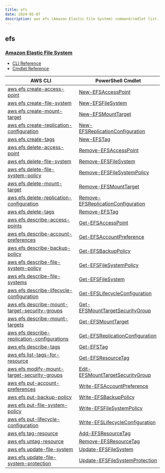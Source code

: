```yaml
---
title: efs
date: 2024-05-07
description: aws efs (Amazon Elastic File System) command/cmdlet list.
---
```


## efs

### [Amazon Elastic File System](https://aws.amazon.com/efs/)

* [CLI Reference](https://awscli.amazonaws.com/v2/documentation/api/latest/reference/efs/index.html)
* [Cmdlet Reference](https://docs.aws.amazon.com/powershell/latest/reference/items/Amazon_Elastic_File_System_cmdlets.html)

|AWS CLI|PowerShell Cmdlet|
|----|----|
|[aws efs create-access-point](https://awscli.amazonaws.com/v2/documentation/api/latest/reference/efs/create-access-point.html)|[New-EFSAccessPoint](https://docs.aws.amazon.com/powershell/latest/reference/items/New-EFSAccessPoint.html)|
|[aws efs create-file-system](https://awscli.amazonaws.com/v2/documentation/api/latest/reference/efs/create-file-system.html)|[New-EFSFileSystem](https://docs.aws.amazon.com/powershell/latest/reference/items/New-EFSFileSystem.html)|
|[aws efs create-mount-target](https://awscli.amazonaws.com/v2/documentation/api/latest/reference/efs/create-mount-target.html)|[New-EFSMountTarget](https://docs.aws.amazon.com/powershell/latest/reference/items/New-EFSMountTarget.html)|
|[aws efs create-replication-configuration](https://awscli.amazonaws.com/v2/documentation/api/latest/reference/efs/create-replication-configuration.html)|[New-EFSReplicationConfiguration](https://docs.aws.amazon.com/powershell/latest/reference/items/New-EFSReplicationConfiguration.html)|
|[aws efs create-tags](https://awscli.amazonaws.com/v2/documentation/api/latest/reference/efs/create-tags.html)|[New-EFSTag](https://docs.aws.amazon.com/powershell/latest/reference/items/New-EFSTag.html)|
|[aws efs delete-access-point](https://awscli.amazonaws.com/v2/documentation/api/latest/reference/efs/delete-access-point.html)|[Remove-EFSAccessPoint](https://docs.aws.amazon.com/powershell/latest/reference/items/Remove-EFSAccessPoint.html)|
|[aws efs delete-file-system](https://awscli.amazonaws.com/v2/documentation/api/latest/reference/efs/delete-file-system.html)|[Remove-EFSFileSystem](https://docs.aws.amazon.com/powershell/latest/reference/items/Remove-EFSFileSystem.html)|
|[aws efs delete-file-system-policy](https://awscli.amazonaws.com/v2/documentation/api/latest/reference/efs/delete-file-system-policy.html)|[Remove-EFSFileSystemPolicy](https://docs.aws.amazon.com/powershell/latest/reference/items/Remove-EFSFileSystemPolicy.html)|
|[aws efs delete-mount-target](https://awscli.amazonaws.com/v2/documentation/api/latest/reference/efs/delete-mount-target.html)|[Remove-EFSMountTarget](https://docs.aws.amazon.com/powershell/latest/reference/items/Remove-EFSMountTarget.html)|
|[aws efs delete-replication-configuration](https://awscli.amazonaws.com/v2/documentation/api/latest/reference/efs/delete-replication-configuration.html)|[Remove-EFSReplicationConfiguration](https://docs.aws.amazon.com/powershell/latest/reference/items/Remove-EFSReplicationConfiguration.html)|
|[aws efs delete-tags](https://awscli.amazonaws.com/v2/documentation/api/latest/reference/efs/delete-tags.html)|[Remove-EFSTag](https://docs.aws.amazon.com/powershell/latest/reference/items/Remove-EFSTag.html)|
|[aws efs describe-access-points](https://awscli.amazonaws.com/v2/documentation/api/latest/reference/efs/describe-access-points.html)|[Get-EFSAccessPoint](https://docs.aws.amazon.com/powershell/latest/reference/items/Get-EFSAccessPoint.html)|
|[aws efs describe-account-preferences](https://awscli.amazonaws.com/v2/documentation/api/latest/reference/efs/describe-account-preferences.html)|[Get-EFSAccountPreference](https://docs.aws.amazon.com/powershell/latest/reference/items/Get-EFSAccountPreference.html)|
|[aws efs describe-backup-policy](https://awscli.amazonaws.com/v2/documentation/api/latest/reference/efs/describe-backup-policy.html)|[Get-EFSBackupPolicy](https://docs.aws.amazon.com/powershell/latest/reference/items/Get-EFSBackupPolicy.html)|
|[aws efs describe-file-system-policy](https://awscli.amazonaws.com/v2/documentation/api/latest/reference/efs/describe-file-system-policy.html)|[Get-EFSFileSystemPolicy](https://docs.aws.amazon.com/powershell/latest/reference/items/Get-EFSFileSystemPolicy.html)|
|[aws efs describe-file-systems](https://awscli.amazonaws.com/v2/documentation/api/latest/reference/efs/describe-file-systems.html)|[Get-EFSFileSystem](https://docs.aws.amazon.com/powershell/latest/reference/items/Get-EFSFileSystem.html)|
|[aws efs describe-lifecycle-configuration](https://awscli.amazonaws.com/v2/documentation/api/latest/reference/efs/describe-lifecycle-configuration.html)|[Get-EFSLifecycleConfiguration](https://docs.aws.amazon.com/powershell/latest/reference/items/Get-EFSLifecycleConfiguration.html)|
|[aws efs describe-mount-target-security-groups](https://awscli.amazonaws.com/v2/documentation/api/latest/reference/efs/describe-mount-target-security-groups.html)|[Get-EFSMountTargetSecurityGroup](https://docs.aws.amazon.com/powershell/latest/reference/items/Get-EFSMountTargetSecurityGroup.html)|
|[aws efs describe-mount-targets](https://awscli.amazonaws.com/v2/documentation/api/latest/reference/efs/describe-mount-targets.html)|[Get-EFSMountTarget](https://docs.aws.amazon.com/powershell/latest/reference/items/Get-EFSMountTarget.html)|
|[aws efs describe-replication-configurations](https://awscli.amazonaws.com/v2/documentation/api/latest/reference/efs/describe-replication-configurations.html)|[Get-EFSReplicationConfiguration](https://docs.aws.amazon.com/powershell/latest/reference/items/Get-EFSReplicationConfiguration.html)|
|[aws efs describe-tags](https://awscli.amazonaws.com/v2/documentation/api/latest/reference/efs/describe-tags.html)|[Get-EFSTag](https://docs.aws.amazon.com/powershell/latest/reference/items/Get-EFSTag.html)|
|[aws efs list-tags-for-resource](https://awscli.amazonaws.com/v2/documentation/api/latest/reference/efs/list-tags-for-resource.html)|[Get-EFSResourceTag](https://docs.aws.amazon.com/powershell/latest/reference/items/Get-EFSResourceTag.html)|
|[aws efs modify-mount-target-security-groups](https://awscli.amazonaws.com/v2/documentation/api/latest/reference/efs/modify-mount-target-security-groups.html)|[Edit-EFSMountTargetSecurityGroup](https://docs.aws.amazon.com/powershell/latest/reference/items/Edit-EFSMountTargetSecurityGroup.html)|
|[aws efs put-account-preferences](https://awscli.amazonaws.com/v2/documentation/api/latest/reference/efs/put-account-preferences.html)|[Write-EFSAccountPreference](https://docs.aws.amazon.com/powershell/latest/reference/items/Write-EFSAccountPreference.html)|
|[aws efs put-backup-policy](https://awscli.amazonaws.com/v2/documentation/api/latest/reference/efs/put-backup-policy.html)|[Write-EFSBackupPolicy](https://docs.aws.amazon.com/powershell/latest/reference/items/Write-EFSBackupPolicy.html)|
|[aws efs put-file-system-policy](https://awscli.amazonaws.com/v2/documentation/api/latest/reference/efs/put-file-system-policy.html)|[Write-EFSFileSystemPolicy](https://docs.aws.amazon.com/powershell/latest/reference/items/Write-EFSFileSystemPolicy.html)|
|[aws efs put-lifecycle-configuration](https://awscli.amazonaws.com/v2/documentation/api/latest/reference/efs/put-lifecycle-configuration.html)|[Write-EFSLifecycleConfiguration](https://docs.aws.amazon.com/powershell/latest/reference/items/Write-EFSLifecycleConfiguration.html)|
|[aws efs tag-resource](https://awscli.amazonaws.com/v2/documentation/api/latest/reference/efs/tag-resource.html)|[Add-EFSResourceTag](https://docs.aws.amazon.com/powershell/latest/reference/items/Add-EFSResourceTag.html)|
|[aws efs untag-resource](https://awscli.amazonaws.com/v2/documentation/api/latest/reference/efs/untag-resource.html)|[Remove-EFSResourceTag](https://docs.aws.amazon.com/powershell/latest/reference/items/Remove-EFSResourceTag.html)|
|[aws efs update-file-system](https://awscli.amazonaws.com/v2/documentation/api/latest/reference/efs/update-file-system.html)|[Update-EFSFileSystem](https://docs.aws.amazon.com/powershell/latest/reference/items/Update-EFSFileSystem.html)|
|[aws efs update-file-system-protection](https://awscli.amazonaws.com/v2/documentation/api/latest/reference/efs/update-file-system-protection.html)|[Update-EFSFileSystemProtection](https://docs.aws.amazon.com/powershell/latest/reference/items/Update-EFSFileSystemProtection.html)|

